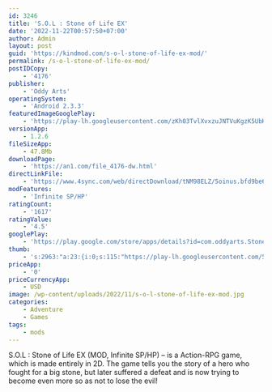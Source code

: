 ```yaml
---
id: 3246
title: 'S.O.L : Stone of Life EX'
date: '2022-11-22T00:57:50+07:00'
author: Admin
layout: post
guid: 'https://kindmod.com/s-o-l-stone-of-life-ex-mod/'
permalink: /s-o-l-stone-of-life-ex-mod/
postIDCopy:
    - '4176'
publisher:
    - 'Oddy Arts'
operatingSystem:
    - 'Android 2.3.3'
featuredImageGooglePlay:
    - 'https://play-lh.googleusercontent.com/zKh03TvlXvxzuJNTVuKgzK5UbKCwA2XEwo6ls0tIYEC0kvjpbeRhipvns4nQnHbFGjg'
versionApp:
    - 1.2.6
fileSizeApp:
    - 47.8Mb
downloadPage:
    - 'https://an1.com/file_4176-dw.html'
directLinkFile:
    - 'https://www.4sync.com/web/directDownload/tNM98ELZ/5oinus.bfd9be6725e181353b187340a82ea008'
modFeatures:
    - 'Infinite SP/HP'
ratingCount:
    - '1617'
ratingValue:
    - '4.5'
googlePlay:
    - 'https://play.google.com/store/apps/details?id=com.oddyarts.StoneOfLifeEXNative'
thumb:
    - 's:2963:"a:23:{i:0;s:115:"https://play-lh.googleusercontent.com/50GIKZyDxntT1lP9AUAKzrAvHZiN5kGYxlh_4iXYJEJKKNZ3rqSp6lzJ4vxckJfaZy8=w526-h296";i:1;s:115:"https://play-lh.googleusercontent.com/_SMvqirLA3JuiqSUxXJc_iWh2L8ygioCrrsE05asC0Ck36FFXdtNr4kXZNHxRYMacFc=w526-h296";i:2;s:115:"https://play-lh.googleusercontent.com/r3oil2MfDWHi5lxoQWxidiGn_S6Wfq-PqhyIX3Es0dxYnKYeab5Mxf93rZXJkFarK5A=w526-h296";i:3;s:115:"https://play-lh.googleusercontent.com/w4Za4QV2g05XGYq_1950GcbVAyPqO3c6ZbRNnmIv0xawXp3eFnhM4bN2Us6y7ABCdpU=w526-h296";i:4;s:114:"https://play-lh.googleusercontent.com/RKhoH8W38uOfS8J8hr3h-FpeE8Kv6vIVZ4345svszEfN6Fh7ZUgbWSREO9z7asLASQ=w526-h296";i:5;s:115:"https://play-lh.googleusercontent.com/thOME7v6mf1sT2Xqjrlpqy4mcyLblwCyPlvLx86rrIIDHkipBGDts1WnpEqaUVvkxLM=w526-h296";i:6;s:114:"https://play-lh.googleusercontent.com/VnWhhvsKbAzUi3jndPmhTrwzr1-VCz4rtck7Vc2DFOdEfZoJEaaGZkk5mEKa06wP8A=w526-h296";i:7;s:115:"https://play-lh.googleusercontent.com/AZWbIcezLoPUlX5ugTxqFlvNKPMuqnIMb60sHlBoI5cnSxXkAj1PRP_utiVs_MF6JfI=w526-h296";i:8;s:116:"https://play-lh.googleusercontent.com/eOLdQhrYNeFAMrQjEncu0_X9kzuQPYuqi5fa3ophO4tiTYhA7EY7KBiSrtQK0yb4mmPH=w526-h296";i:9;s:116:"https://play-lh.googleusercontent.com/ckhR8SKw_sxxnIFMqMQimx6WVFpxPdPPNrhaASVf0VjgtHykq_4JIGe2Y4dCdO4ItmG_=w526-h296";i:10;s:115:"https://play-lh.googleusercontent.com/jOkwXJ9sA-WVUvESBtK7MUe-PaPAXl8nBGwxGqrTQqBBhiKuW5TPPB2goJsXqAR5ldo=w526-h296";i:11;s:115:"https://play-lh.googleusercontent.com/HKZmLuPFH_j00TT-eZAZ0i0egjfDieP-THaxa3zrt1DyKBUCNheAI7ja92Kts3NEBkI=w526-h296";i:12;s:115:"https://play-lh.googleusercontent.com/ZwHpEQxgHxCmcyJ9Q3-Mf89a2LOFNMGavtMFX0L6YQXlwgjGbdpc-j3GEUaJiVk5l-Y=w526-h296";i:13;s:116:"https://play-lh.googleusercontent.com/buFKOBdr3MjrHH61haAcUIk8bYEl4GnMZpjoyu5OvFzJwY5BxmrU4p6X385PvxAeUBTI=w526-h296";i:14;s:114:"https://play-lh.googleusercontent.com/4sqTWsm0QWsLhy964w_moVguz2LzB1QRd3m4lX82zsCdSiLdmEctw0MHY45gB95VHg=w526-h296";i:15;s:114:"https://play-lh.googleusercontent.com/clCSWiVPhv9wlu4AmgJJhSwPN-eB37xT-1oN_D8-6svff0TgmhvGKey0Z-eonmJxyg=w526-h296";i:16;s:115:"https://play-lh.googleusercontent.com/6S_MNm8iqLhXOrSyuPZJjGvKxD_BnO202k_sr-CS59RH5jQ2s1ih_5PxUSPDYFBCOuk=w526-h296";i:17;s:116:"https://play-lh.googleusercontent.com/RimHQ6l2Q7gfWC_lHR0-KN9osShYwLP_9JGEn23wXL_MPX_fIrodJSdc4F310phe8lWo=w526-h296";i:18;s:115:"https://play-lh.googleusercontent.com/N0h0Ey1-PzBZTbvZuzfz4Omain1O1TP-TdRjOriKgSPc2yQifm-Hq2jJHr_iTwC1VKw=w526-h296";i:19;s:116:"https://play-lh.googleusercontent.com/kCCux71vR1qtyF8zMHenpspTwuDoWDrenmT5AOYmxYfEzeo8_WSWVXxG9JSUpwhdLje4=w526-h296";i:20;s:114:"https://play-lh.googleusercontent.com/TfDACcaXOKBiLCGBNYaXQBjpWO1hZgNlDSxcTSgxvrTfYs5BVrppgWZRonmg8CzmeA=w526-h296";i:21;s:114:"https://play-lh.googleusercontent.com/DbW67Gj7lDGzrHPRV3N3GJbWtNO6A2ifJNH31-92EfwIqkq3etZauvYwEuzn8K-BlA=w526-h296";i:22;s:115:"https://play-lh.googleusercontent.com/BHuczSH-68WVX9kDNj0mBtUD4emz2HljmMgABKFX5vQ3llUUPxQM6EeXud_Uikp7EE8=w526-h296";}";'
priceApp:
    - '0'
priceCurrencyApp:
    - USD
image: /wp-content/uploads/2022/11/s-o-l-stone-of-life-ex-mod.jpg
categories:
    - Adventure
    - Games
tags:
    - mods
---
```


S.O.L : Stone of Life EX (MOD, Infinite SP/HP) – is a Action-RPG game, which is made entirely in 2D. The game tells you the story of a hero who fought for a big stone, but later suffered a defeat and is now trying to become even more so as not to lose the evil!